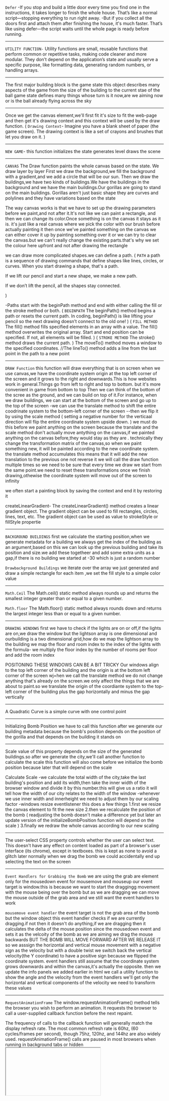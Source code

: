 `Defer`
-If you stop and build a little door every time you find one in the instructions, it takes longer to finish the whole house. That’s like a normal script—stopping everything to run right away.
-But if you collect all the doors first and attach them after finishing the house, it's much faster. That’s like using defer—the script waits until the whole page is ready before running.

---

`UTILITY FUNCTION-`
Utility functions are small, reusable functions that perform common or repetitive tasks, making code cleaner and more modular. They don’t depend on the application’s state and usually serve a specific purpose, like formatting data, generating random numbers, or handling arrays.

---

The first major building block is the game state
this object describes many aspects of the game
from the size of the building to the current stae of the ball
game state defines many things whose turn is it now,are we aiming now or is the ball already flying across the sky

---

Once we get the canvas element,we'll first fit it's size to fit the web-page and then get it's drawing context and this context will be used by the draw function.
(
`Drawing Context`-
Imagine you have a blank sheet of paper (the game screen). The drawing context is like a set of crayons and brushes that let you draw on it.
)

---

`NEW GAME`-
this function initializes the state
generates level
draws the scene

---

`CANVAS`
The Draw function paints the whole canvas based on the state.
We draw layer by layer
First we draw the background,we fill the background with a gradient,and we add a circle that will be our sun.
Then we draw the buildings,we have two kinds of buildings.We have the buildings in the background and we have the main buildings.Our gorillas are going to stand on the main buildings.
Gorillas aren't just basic shape they are curves and polylines and they have variations based on the state

The way canvas works is that we have to set up the drawing parameters before we paint,and not after it.It's not like we can paint a rectangle, and then we can change its color.Once something is on the canvas it stays as it is.
it's just like a real canvas where we pick the color with our brush before actually painting it
then once we've painted something on the canvas we can either cover it up by painting something over it or we can try to clear the canvas.but we can't really change the existing parts.that's why we set the colour here upfront and not after drawing the rectangle

we can draw more complicated shapes.we can define a path.
(
`PATH`
a path is a sequence of drawing commands that define shapes like lines, circles, or curves.
When you start drawing a shape, that's a path.

If we lift our pencil and start a new shape, we make a new path.

If we don’t lift the pencil, all the shapes stay connected.

)

-Paths start with the beginPath method and end with either calling the fill or the stroke method or both.
(
`BEGINPATH`
The beginPath() method begins a path or resets the current path.
In coding, beginPath() is like lifting your pencil so the next drawing doesn’t connect to the old one!
)
(
`FILL METHOD`
The fill() method fills specified elements in an array with a value.
The fill() method overwrites the original array.
Start and end position can be specified. If not, all elements will be filled.
)
(
`STROKE METHOD`
The stroke() method draws the current path.
)
The moveTo() method moves a window to the specified coordinates.
//The lineTo() method adds a line from the last point in the path to a new point

---

`DRAW Function`
this function will draw everything that is on screen
when we use canvas,we have the coordinate system origin at the top left corner of the screen and it grows to the right and downwards.This is how websites work in general.Things go from left to right and top to bottom.
but it's more convenient in game from bottom to top
Then we can think of the bottom of the scree as the ground, and we can build on top of it.For instance, when we draw buildings, we can start at the bottom of the screen and go up to the top of the screen
-we can use the translate method to shift the entire coodrinate system to the bottom-left corner of the screen
--then we flip it by using the scale method (
setting a negative number for the verticaal direction will flip the entire coordinate system upside down.
)
we must do this before we paint anything on the screen because the translate and the scale method don't actually move antything on the canvas,if we painted anything on the canvas before,they would stay as they are .
technically they change the transformation matrix of the canvas,so when we paint something new, it will be painted according to the new coordinate system.
the translate method accumulates this means that it will add the new translation to the previous one not reverse it
we will call the draw function multiple times so we need to be sure that every time we draw we start from the same point.we need to reset these transformations once we finish drawing,othewise the coordinate system will move out of the screen to infinity

we often start a painting block by saving the context and end it by restoring it

createLinearGradient-
The createLinearGradient() method creates a linear gradient object.
The gradient object can be used to fill rectangles, circles, lines, text, etc.
The gradient object can be used as value to strokeStyle or fillStyle propertie

---

`BACKGROUND BUILDINGS`
first we calculate the starting position,when we generate metadata for a building we always get the index of the building as an argument,based on this we can look up the previous building and take its position and size.we add these togetheer and add some extra units as a gap,if there is no building we started at -30 which is just a random number

`Drawbackground Buildings`
we iterate over the array we just generated and draw a simple rectangle for each item ,we set the fill style to a simple color value

---

`Math.Ceil`
The Math.ceil() static method always rounds up and returns the smallest integer greater than or equal to a given number.

`Math.floor`
The Math.floor() static method always rounds down and returns the largest integer less than or equal to a given number.

---

`DRAWING WINDOWS`
first we have to check if the lights are on or off,if the lights are on,we draw the window
but the lightson array is one dimensional and ourbuilding is a two dimensional grid,how do we map the lightson array to the building
we map the floor and room index to the index of the lights with the formula-
we multiply the floor index by the number of rooms per floor and add the room index

POSITONING THESE WINDOWS CAN BE A BIT TRICKY
Our windows align to the top left corner of the building and the origin is at the bottom left corner of the screen
wj=hen we call the translate method we do not change anything that's already on the screen.we only affect the things that we are about to paint.so we translate the origin of the coordiante system to the top-left corner of the building plus the gap horizontally and minus the gap vertically

---

A Quadratic Curve is a simple curve with one control point

---

Initializing Bomb Position
we have to call this function after we generate our building metadata because the bomb's position depends on the position of the gorilla and that depends on the building it stands on

---

Scale
value of this property depends on the size of the generated buildings.so after we generate the city,we'll call another function to calculate the scale
this function will also come before we initialize the bomb position because later that will depend on the scale

Calculate Scale
-we calculate the total width of the city,take the last building's position and add its width,then take the inner width of the browser window and divide it by this number.this will give us a ratio it will tell how the width of our city relates to the width of the window
-whenever we use inner width and innerheight we need to adjust them by our scaling factor
-windows resize eventlistener
this does a few things
1.first we resize the canvas element to fit the new size
2.then we recalculate the position of the bomb
(
readjusting the bomb doesn't make a difference yet but later an update version of the initializeBombPosition function will depend on the scale
)
3.finally we redraw the whole canvas according to our new scaling

---

The user-select CSS property controls whether the user can select text. This doesn't have any effect on content loaded as part of a browser's user interface (its chrome), except in textboxes.
this is kept as none to avoid a glitch later
normally when we drag the bomb we could accidentally end up selecting the text on the screen

---

`Event Handlers for Grabbing the Bomb`
we are using the grab are element only for the mousedown event
for mousemove and mouseup our event target is window.this is because we want to start the draggingg movement with the mouse being over the bomb but as we are dragging we can move the mouse outside of the grab area and we still want the event handlers to work

`mousemove event handler`
the event target is not the grab area of the bomb but the window object
this event handler checks if we are currently dragging.if not then it doesn't do anything,if we are dragging then it calculates the delta of the mouse position since the mousedown event and sets it as the velcoity of the bomb
as we are aiming we drag the mouse backwards
BUT THE BOMB WILL MOVE FORWARD AFTER WE RELEASE IT
so we asssign the horizontal and vertical mouse movement with a negative sign as the velocity
but with a double twist we switch back the vertical velocity(the Y coordinate) to have a positive sign because we flipped the coordinate system.
event handlers still assume that the coordinate system grows downwards and within the canvas,it's actually the opposite.
then we update the info panels we added earlier in html
we call a utility function to show the angle and the velocity
from the event handlers we'll get only the horizontal and vertical components of the velocity we need to transform these values

---

`RequestAnimationFrame`
The window.requestAnimationFrame() method tells the browser you wish to perform an animation. It requests the browser to call a user-supplied callback function before the next repaint.

The frequency of calls to the callback function will generally match the display refresh rate. The most common refresh rate is 60hz, (60 cycles/frames per second), though 75hz, 120hz, and 144hz are also widely used. requestAnimationFrame() calls are paused in most browsers when running in background tabs or hidden <iframe>s, in order to improve performance and battery life

---

`Animate Function`
The animate function will handle one frame of the animation loop,in each frame,we move the bomb by a little,then at the very end of the function it keeps on requesting another animation frame,this way we end up running the animate function around 60 times every second.
the constant repainting of the screen will appear as a continuous animation
the only way to stop this animation loop is by returning early from this function,returning before we reach the last statement that requests annother animation frame will eventually stop this loop

we use the timestamp attribute to calculate how much time passed between the two cycles,before moving the bomb,we calculate the elapsed time,by subtracting the previous timestamp from the current one

but how did we know the previous timestamp?
we assign the current timestamp at the end of the function to the previousAnimationtimestamp variable which will eventually become the previous timestamp in the next cycle

However the first cycle is an exception because,at that point,we don't have a previous cycle yet

---

`Clipping Mask`
with a clipping mask ,we define an area of the screen that we can draw on and everything else outside of it will be ignored
inverse clipping mask is not a thing in canvas,so we have to do it manually by drawing the inverse of the clipping mask,we need to define a mask that fills the whole screen and has some wholes in it
if we apply this mask and we apply it only for the main building,then we end with effect we wanted to achieve

---

when we draw a outer shape we draw it clockwise
and when we draw the hole in it-in this case the circle we draw it counterclockwise or the other way around

`GLITCH`
Sometimes the bomb will fly over the corner of a building without hitting it,
when the bomb is in flight it can move by more than 10 pixels
at a time,if we do hit detections only per animation cycle,that means that we are completely blind to the bomb's position for those 10 pixels or so
we will render the scene once per animation cycle but we will do hit detection many a times by dividing the bomb's movement at each point
